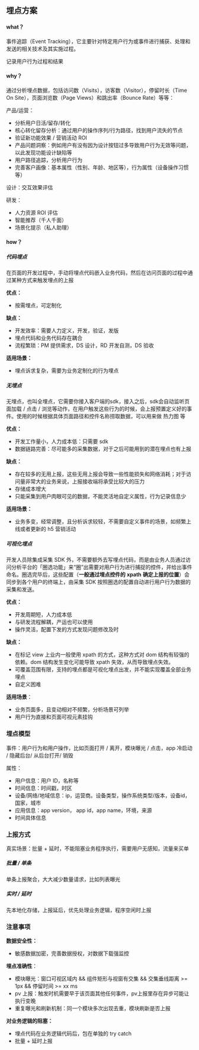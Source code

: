 ## 埋点方案

#### what？

事件追踪（Event Tracking），它主要针对特定用户行为或事件进行捕获、处理和发送的相关技术及其实施过程。

记录用户行为过程和结果

#### why？

通过分析埋点数据，包括访问数（Visits），访客数（Visitor），停留时长（Time On Site），页面浏览数（Page Views）和跳出率（Bounce Rate）等等：

产品/运营：

- 分析用户日活/留存/转化
- 核心转化留存分析：通过用户的操作序列/行为路径，找到用户流失的节点
- 验证新功能效果 / 营销活动 ROI
- 产品问题洞察：例如用户有没有因为设计按钮过多导致用户行为无效等问题，以此发现功能设计缺陷等
- 用户路径追踪，分析用户行为
- 完善客户画像：基本属性（性别、年龄、地区等），行为属性（设备操作习惯等）

设计：交互效果评估

研发：

- 人力资源 ROI 评估
- 智能推荐（千人千面）
- 场景化提示（私人助理）



#### how？

##### **代码埋点**

在页面的开发过程中，手动将埋点代码嵌入业务代码，然后在访问页面的过程中通过某种方式来触发埋点的上报

**优点：**

- 按需埋点，可定制化

**缺点：**

- 开发效率：需要人力定义，开发，验证，发版
- 埋点代码和业务代码存在耦合
- 流程繁琐：PM 提供需求，DS 设计，RD 开发自测，DS 验收

**适用场景：**

- 埋点诉求复杂，需要为业务定制化的行为埋点

  

##### **无埋点**

无埋点，也叫全埋点，它需要你接入客户端的sdk，接入之后，sdk会自动监听页面加载 / 点击 / 浏览等动作，在用户触发这些行为的时候，会上报预置定义好的事件。使用的时候根据具体页面路径和控件名称捞取数据，可以用来做 热力图 等

**优点：**

- 开发工作量小，人力成本低：只需要 sdk
- 数据链路完善：尽可能多的采集数据，对于之后可能用到的潜在埋点也有上报

**缺点：**

- 存在较多的无用上报，这些无用上报会导致一些性能损失和网络消耗；对于访问量非常大的业务来说，上报接收端将承受比较大的压力
- 存储成本增大
- 只能采集到用户肉眼可见的数据，不能灵活地自定义属性，行为记录信息少

**适用场景：**

- 业务多变，经常调整，且分析诉求较轻，不需要自定义事件的场景，如频繁上线或者更新的 h5 营销活动

  

##### **可视化埋点**

开发人员除集成采集 SDK 外，不需要额外去写埋点代码，而是由业务人员通过访问分析平台的「圈选功能」来“圈”出需要对用户行为进行捕捉的控件，并给出事件命名。圈选完毕后，这些配置（**一般通过埋点控件的** **xpath** **确定上报的位置**）会同步到各个用户的终端上，由采集 SDK 按照圈选的配置自动进行用户行为数据的采集和发送。

**优点：** 

- 开发周期短，人力成本低
- 与研发流程解耦，产运也可以使用
- 操作灵活，配置下发的方式发现问题修改及时

**缺点：**

- 在标记 view 上业内一般使用 xpath 的方式，这种方式对 dom 结构有较强的依赖。dom 结构发生变化可能导致 xpath 失效，从而导致埋点失效。
- 可覆盖范围有限，支持的埋点都是可视化埋点出发，并不能实现覆盖全部业务埋点
- 自定义困难

**适用场景**：

- 业务页面多，且变动相对不频繁，分析场景可列举
- 用户行为直接和页面可视元素挂钩



### 埋点模型

事件：用户行为和用户操作，比如页面打开 / 离开，模块曝光 / 点击，app 冷启动 / 隐藏后台/ 从后台打开/ 销毁

属性：

- 用户信息：用户 ID，名称等
- 时间信息：时间戳，时区
- 设备/网络/地域信息：ip，运营商。设备类型，操作系统类型/版本，设备id，国家，城市
- 应用信息：app version， app id，app name，环境，来源
- 时间具体信息



### 上报方式

真实场景：批量 + 延时，不能阻塞业务程序执行，需要用户无感知，流量来买单

##### 批量 / 单条

单条上报聚合，大大减少数量请求，比如列表曝光

##### 实时 / 延时

先本地化存储，上报延后，优先处理业务逻辑，程序空闲时上报



### 注意事项

**数据安全性：**

- 敏感数据加密，完善数据授权，对数据下载强监控

**埋点准确性**：

- 模块曝光：窗口可视区域内 &&  组件矩形与视窗有交集 && 交集垂线距离 >= 1px && 停留时间 >= xx ms
- pv 上报：触发时机需要早于该页面其他任何事件，pv上报里存在异步可能让执行变晚
- 重复曝光和刷新机制：同一个模块多次出现去重，模块刷新是否上报

**对业务逻辑的阻塞：**

- 埋点代码在业务逻辑代码后，包在单独的 try catch
- 批量 + 延时上报